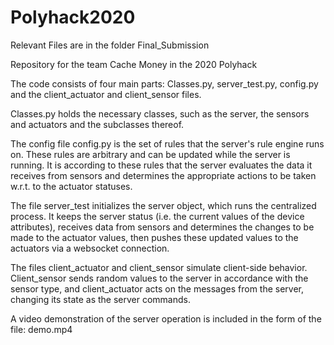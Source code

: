 # Polyhack2020
Relevant Files are in the folder Final_Submission

Repository for the team Cache Money in the 2020 Polyhack

The code consists of four main parts: Classes.py, server_test.py, config.py and
the client_actuator and client_sensor files.


Classes.py holds the necessary classes, such as the server, the sensors and
actuators and the subclasses thereof.

The config file config.py is the set of rules that the server's rule engine
runs on. These rules are arbitrary and can be updated while the server is
running. It is according to these rules that the server evaluates the data
it receives from sensors and determines the appropriate actions to be taken
w.r.t. to the actuator statuses.

The file server_test initializes the server object, which runs the centralized
process. It keeps the server status (i.e. the current values of the device
attributes), receives data from sensors and determines the changes to be made to
the actuator values, then pushes these updated values to the actuators via a
websocket connection.

The files client_actuator and client_sensor simulate client-side behavior.
Client_sensor sends random values to the server in accordance with the sensor
type, and client_actuator acts on the messages from the server, changing its
state as the server commands.

A video demonstration of the server operation is included in the form of the file: demo.mp4
